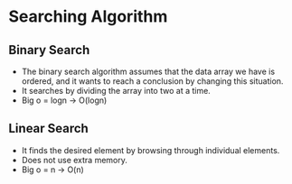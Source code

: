 # Searching Algorithm
## Binary Search 
* The binary search algorithm assumes that the data array we have is ordered, and it wants to reach a conclusion by changing this situation.
* It searches by dividing the array into two at a time.
* Big o = logn -> O(logn)
## Linear Search
* It finds the desired element by browsing through individual elements.
* Does not use extra memory.
* Big o = n -> O(n)